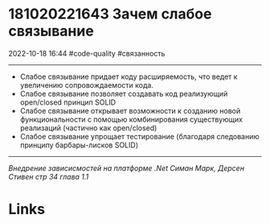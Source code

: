 # 181020221643 Зачем слабое связывание
2022-10-18 16:44
#code-quality #связанность 
***
- Слабое связывание придает коду расширяемость, что ведет к увеличению сопровождаемости кода.
- Слабое связывание позволяет создавать код реализующий open/closed принцип SOLID
- Слабое связывание открывает возможности к созданию новой функциональности с помощью комбинирования существующих реализаций (частично как open/closed)
- Слабое связывание упрощает тестирование (благодаря следованию принципу барбары-лисков SOLID)
***
*Внедрение зависисмостей на платформе .Net Симан Марк, Дерсен Стивен стр 34 глава 1.1*
# Links
